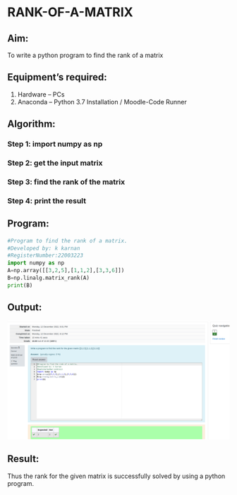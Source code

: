 # RANK-OF-A-MATRIX
## Aim:
To write a python program to find the rank of a matrix
## Equipment’s required:
1. 	Hardware – PCs
2. 	Anaconda – Python 3.7 Installation / Moodle-Code Runner
## Algorithm:
### Step 1: import numpy as np
### Step 2: get the input matrix
### Step 3: find the rank of the matrix
### Step 4: print the result
## Program:
```python
#Program to find the rank of a matrix.
#Developed by: k karnan
#RegisterNumber:22003223
import numpy as np
A=np.array([[3,2,5],[1,1,2],[3,3,6]])
B=np.linalg.matrix_rank(A)
print(B)
```
## Output:
![output](rank.png)
## Result:
Thus the rank for the given matrix is successfully solved by  using a python program.

